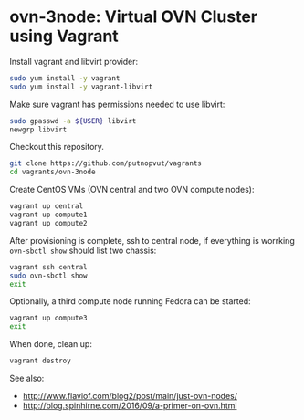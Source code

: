# ovn-3node: Virtual OVN Cluster using Vagrant

Install vagrant and libvirt provider:

```bash
sudo yum install -y vagrant
sudo yum install -y vagrant-libvirt
```

Make sure vagrant has permissions needed to use libvirt:

```bash
sudo gpasswd -a ${USER} libvirt
newgrp libvirt
```

Checkout this repository.

```bash
git clone https://github.com/putnopvut/vagrants
cd vagrants/ovn-3node
```

Create CentOS VMs (OVN central and two OVN compute nodes):

```bash
vagrant up central
vagrant up compute1
vagrant up compute2
```

After provisioning is complete, ssh to central node, if
everything is worrking `ovn-sbctl show` should list two
chassis:
```bash
vagrant ssh central
sudo ovn-sbctl show
exit
```

Optionally, a third compute node running Fedora can be started:
```bash
vagrant up compute3
exit
```

When done, clean up:

```bash
vagrant destroy
```

See also:
* http://www.flaviof.com/blog2/post/main/just-ovn-nodes/
* http://blog.spinhirne.com/2016/09/a-primer-on-ovn.html

